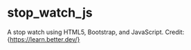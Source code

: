 # stop_watch_js
A stop watch using HTML5, Bootstrap, and JavaScript. Credit: {https://learn.better.dev/}
